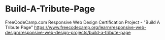 # Build-A-Tribute-Page
FreeCodeCamp.com Responsive Web Design Certification Project - "Build A Tribute Page"
https://www.freecodecamp.org/learn/responsive-web-design/responsive-web-design-projects/build-a-tribute-page
